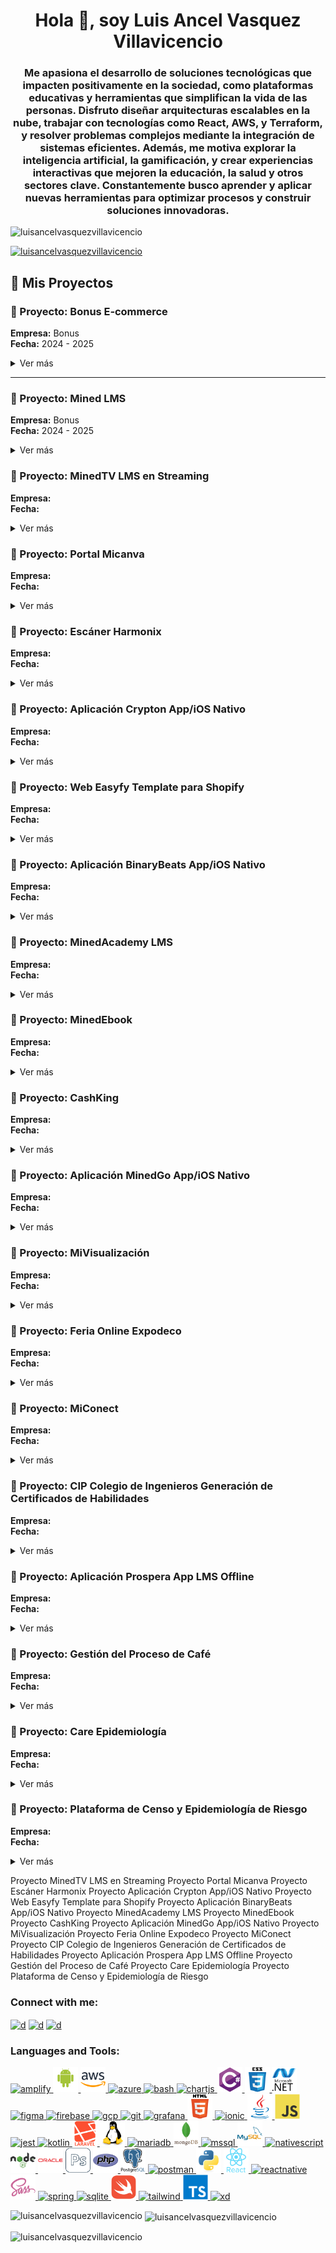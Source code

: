 <h1 align="center">Hola 👋, soy Luis Ancel Vasquez Villavicencio</h1>
<h3 align="center">Me apasiona el desarrollo de soluciones tecnológicas que impacten positivamente en la sociedad, como plataformas educativas y herramientas que simplifican la vida de las personas. Disfruto diseñar arquitecturas escalables en la nube, trabajar con tecnologías como React, AWS, y Terraform, y resolver problemas complejos mediante la integración de sistemas eficientes. Además, me motiva explorar la inteligencia artificial, la gamificación, y crear experiencias interactivas que mejoren la educación, la salud y otros sectores clave. Constantemente busco aprender y aplicar nuevas herramientas para optimizar procesos y construir soluciones innovadoras.</h3>

<p align="left"> <img src="https://komarev.com/ghpvc/?username=luisancelvasquezvillavicencio&label=Profile%20views&color=0e75b6&style=flat" alt="luisancelvasquezvillavicencio" /> </p>

<p align="left"> <a href="https://github.com/ryo-ma/github-profile-trophy"><img src="https://github-profile-trophy.vercel.app/?username=luisancelvasquezvillavicencio" alt="luisancelvasquezvillavicencio" /></a> </p>



<h2>📂 Mis Proyectos</h2>

<!-- Proyecto 1 -->
<div>
  <h3>💼 Proyecto: Bonus E‐commerce</h3>
  <p>
    <strong>Empresa:</strong> Bonus<br>
    <strong>Fecha:</strong> 2024 - 2025
  </p>
  <details>
    <summary>Ver más</summary>
    <p>
      En Bonus E-commerce, una plataforma orientada a la fidelización y gestión de usuarios en el sector retail, me encargué de diseñar y liderar la solución digital enfocada en mejorar la experiencia del cliente. El proyecto facilitó la afiliación de nuevos usuarios, optimizó procesos de pago seguros y gestionó eficazmente la información y recursos visuales, elevando la confianza y satisfacción de los clientes. La plataforma se convirtió en una herramienta estratégica para fortalecer la lealtad de los usuarios y ampliar el alcance de la marca Bonus en el mercado digital. 
      <br><br>
      Para más información, visita la página del proyecto: 
      <a href="https://github.com/LuisAncelVasquezVillavicencio/LuisAncelVasquezVillavicencio/wiki/%F0%9F%92%BC-Proyecto:-FrontLoyaltyqa-%E2%80%93-Bonus-E%E2%80%90commerce" target="_blank" rel="noopener noreferrer">
        Página del Proyecto
      </a>
    </p>
  </details>
</div>
<hr>
<div>
  <h3>💼 Proyecto: Mined LMS </h3>
  <p>
    <strong>Empresa:</strong> Bonus<br>
    <strong>Fecha:</strong> 2024 - 2025
  </p>
  <details>
    <summary>Ver más</summary>
    <p>
      En Bonus E-commerce, una plataforma orientada a la fidelización y gestión de usuarios en el sector retail, me encargué de diseñar y liderar la solución digital enfocada en mejorar la experiencia del cliente. El proyecto facilitó la afiliación de nuevos usuarios, optimizó procesos de pago seguros y gestionó eficazmente la información y recursos visuales, elevando la confianza y satisfacción de los clientes. La plataforma se convirtió en una herramienta estratégica para fortalecer la lealtad de los usuarios y ampliar el alcance de la marca Bonus en el mercado digital. 
      <br><br>
      Para más información, visita la página del proyecto: 
      <a href="https://github.com/LuisAncelVasquezVillavicencio/LuisAncelVasquezVillavicencio/wiki/%F0%9F%92%BC-Proyecto:-FrontLoyaltyqa-%E2%80%93-Bonus-E%E2%80%90commerce" target="_blank" rel="noopener noreferrer">
        Página del Proyecto
      </a>
    </p>
  </details>
</div>
<!-- Agrega otros proyectos de forma similar -->
<div>
  <h3>💼 Proyecto: MinedTV LMS en Streaming</h3>
  <p>
    <strong>Empresa:</strong> <!-- Nombre de la empresa --> <br>
    <strong>Fecha:</strong> <!-- Año inicial - Año final -->
  </p>
  <details>
    <summary>Ver más</summary>
    <p>
      <!-- Descripción detallada del proyecto MinedTV LMS en Streaming -->
      <br><br>
      Para más información, visita la página del proyecto: 
      <a href="<!-- URL del proyecto -->" target="_blank" rel="noopener noreferrer">
        Página del Proyecto
      </a>
    </p>
  </details>
</div>

<div>
  <h3>💼 Proyecto: Portal Micanva</h3>
  <p>
    <strong>Empresa:</strong> <!-- Nombre de la empresa --> <br>
    <strong>Fecha:</strong> <!-- Año inicial - Año final -->
  </p>
  <details>
    <summary>Ver más</summary>
    <p>
      <!-- Descripción detallada del proyecto Portal Micanva -->
      <br><br>
      Para más información, visita la página del proyecto: 
      <a href="<!-- URL del proyecto -->" target="_blank" rel="noopener noreferrer">
        Página del Proyecto
      </a>
    </p>
  </details>
</div>

<div>
  <h3>💼 Proyecto: Escáner Harmonix</h3>
  <p>
    <strong>Empresa:</strong> <!-- Nombre de la empresa --> <br>
    <strong>Fecha:</strong> <!-- Año inicial - Año final -->
  </p>
  <details>
    <summary>Ver más</summary>
    <p>
      <!-- Descripción detallada del proyecto Escáner Harmonix -->
      <br><br>
      Para más información, visita la página del proyecto: 
      <a href="<!-- URL del proyecto -->" target="_blank" rel="noopener noreferrer">
        Página del Proyecto
      </a>
    </p>
  </details>
</div>

<div>
  <h3>💼 Proyecto: Aplicación Crypton App/iOS Nativo</h3>
  <p>
    <strong>Empresa:</strong> <!-- Nombre de la empresa --> <br>
    <strong>Fecha:</strong> <!-- Año inicial - Año final -->
  </p>
  <details>
    <summary>Ver más</summary>
    <p>
      <!-- Descripción detallada del proyecto Aplicación Crypton App/iOS Nativo -->
      <br><br>
      Para más información, visita la página del proyecto: 
      <a href="<!-- URL del proyecto -->" target="_blank" rel="noopener noreferrer">
        Página del Proyecto
      </a>
    </p>
  </details>
</div>

<div>
  <h3>💼 Proyecto: Web Easyfy Template para Shopify</h3>
  <p>
    <strong>Empresa:</strong> <!-- Nombre de la empresa --> <br>
    <strong>Fecha:</strong> <!-- Año inicial - Año final -->
  </p>
  <details>
    <summary>Ver más</summary>
    <p>
      <!-- Descripción detallada del proyecto Web Easyfy Template para Shopify -->
      <br><br>
      Para más información, visita la página del proyecto: 
      <a href="<!-- URL del proyecto -->" target="_blank" rel="noopener noreferrer">
        Página del Proyecto
      </a>
    </p>
  </details>
</div>

<div>
  <h3>💼 Proyecto: Aplicación BinaryBeats App/iOS Nativo</h3>
  <p>
    <strong>Empresa:</strong> <!-- Nombre de la empresa --> <br>
    <strong>Fecha:</strong> <!-- Año inicial - Año final -->
  </p>
  <details>
    <summary>Ver más</summary>
    <p>
      <!-- Descripción detallada del proyecto Aplicación BinaryBeats App/iOS Nativo -->
      <br><br>
      Para más información, visita la página del proyecto: 
      <a href="<!-- URL del proyecto -->" target="_blank" rel="noopener noreferrer">
        Página del Proyecto
      </a>
    </p>
  </details>
</div>

<div>
  <h3>💼 Proyecto: MinedAcademy LMS</h3>
  <p>
    <strong>Empresa:</strong> <!-- Nombre de la empresa --> <br>
    <strong>Fecha:</strong> <!-- Año inicial - Año final -->
  </p>
  <details>
    <summary>Ver más</summary>
    <p>
      <!-- Descripción detallada del proyecto MinedAcademy LMS -->
      <br><br>
      Para más información, visita la página del proyecto: 
      <a href="<!-- URL del proyecto -->" target="_blank" rel="noopener noreferrer">
        Página del Proyecto
      </a>
    </p>
  </details>
</div>

<div>
  <h3>💼 Proyecto: MinedEbook</h3>
  <p>
    <strong>Empresa:</strong> <!-- Nombre de la empresa --> <br>
    <strong>Fecha:</strong> <!-- Año inicial - Año final -->
  </p>
  <details>
    <summary>Ver más</summary>
    <p>
      <!-- Descripción detallada del proyecto MinedEbook -->
      <br><br>
      Para más información, visita la página del proyecto: 
      <a href="<!-- URL del proyecto -->" target="_blank" rel="noopener noreferrer">
        Página del Proyecto
      </a>
    </p>
  </details>
</div>

<div>
  <h3>💼 Proyecto: CashKing</h3>
  <p>
    <strong>Empresa:</strong> <!-- Nombre de la empresa --> <br>
    <strong>Fecha:</strong> <!-- Año inicial - Año final -->
  </p>
  <details>
    <summary>Ver más</summary>
    <p>
      <!-- Descripción detallada del proyecto CashKing -->
      <br><br>
      Para más información, visita la página del proyecto: 
      <a href="<!-- URL del proyecto -->" target="_blank" rel="noopener noreferrer">
        Página del Proyecto
      </a>
    </p>
  </details>
</div>

<div>
  <h3>💼 Proyecto: Aplicación MinedGo App/iOS Nativo</h3>
  <p>
    <strong>Empresa:</strong> <!-- Nombre de la empresa --> <br>
    <strong>Fecha:</strong> <!-- Año inicial - Año final -->
  </p>
  <details>
    <summary>Ver más</summary>
    <p>
      <!-- Descripción detallada del proyecto Aplicación MinedGo App/iOS Nativo -->
      <br><br>
      Para más información, visita la página del proyecto: 
      <a href="<!-- URL del proyecto -->" target="_blank" rel="noopener noreferrer">
        Página del Proyecto
      </a>
    </p>
  </details>
</div>

<div>
  <h3>💼 Proyecto: MiVisualización</h3>
  <p>
    <strong>Empresa:</strong> <!-- Nombre de la empresa --> <br>
    <strong>Fecha:</strong> <!-- Año inicial - Año final -->
  </p>
  <details>
    <summary>Ver más</summary>
    <p>
      <!-- Descripción detallada del proyecto MiVisualización -->
      <br><br>
      Para más información, visita la página del proyecto: 
      <a href="<!-- URL del proyecto -->" target="_blank" rel="noopener noreferrer">
        Página del Proyecto
      </a>
    </p>
  </details>
</div>

<div>
  <h3>💼 Proyecto: Feria Online Expodeco</h3>
  <p>
    <strong>Empresa:</strong> <!-- Nombre de la empresa --> <br>
    <strong>Fecha:</strong> <!-- Año inicial - Año final -->
  </p>
  <details>
    <summary>Ver más</summary>
    <p>
      <!-- Descripción detallada del proyecto Feria Online Expodeco -->
      <br><br>
      Para más información, visita la página del proyecto: 
      <a href="<!-- URL del proyecto -->" target="_blank" rel="noopener noreferrer">
        Página del Proyecto
      </a>
    </p>
  </details>
</div>

<div>
  <h3>💼 Proyecto: MiConect</h3>
  <p>
    <strong>Empresa:</strong> <!-- Nombre de la empresa --> <br>
    <strong>Fecha:</strong> <!-- Año inicial - Año final -->
  </p>
  <details>
    <summary>Ver más</summary>
    <p>
      <!-- Descripción detallada del proyecto MiConect -->
      <br><br>
      Para más información, visita la página del proyecto: 
      <a href="<!-- URL del proyecto -->" target="_blank" rel="noopener noreferrer">
        Página del Proyecto
      </a>
    </p>
  </details>
</div>

<div>
  <h3>💼 Proyecto: CIP Colegio de Ingenieros Generación de Certificados de Habilidades</h3>
  <p>
    <strong>Empresa:</strong> <!-- Nombre de la empresa --> <br>
    <strong>Fecha:</strong> <!-- Año inicial - Año final -->
  </p>
  <details>
    <summary>Ver más</summary>
    <p>
      <!-- Descripción detallada del proyecto CIP Colegio de Ingenieros Generación de Certificados de Habilidades -->
      <br><br>
      Para más información, visita la página del proyecto:
      <a href="<!-- URL del proyecto -->" target="_blank" rel="noopener noreferrer">
        Página del Proyecto
      </a>
    </p>
  </details>
</div>

<div>
  <h3>💼 Proyecto: Aplicación Prospera App LMS Offline</h3>
  <p>
    <strong>Empresa:</strong> <!-- Nombre de la empresa --> <br>
    <strong>Fecha:</strong> <!-- Año inicial - Año final -->
  </p>
  <details>
    <summary>Ver más</summary>
    <p>
      <!-- Descripción detallada del proyecto Aplicación Prospera App LMS Offline -->
      <br><br>
      Para más información, visita la página del proyecto:
      <a href="<!-- URL del proyecto -->" target="_blank" rel="noopener noreferrer">
        Página del Proyecto
      </a>
    </p>
  </details>
</div>

<div>
  <h3>💼 Proyecto: Gestión del Proceso de Café</h3>
  <p>
    <strong>Empresa:</strong> <!-- Nombre de la empresa --> <br>
    <strong>Fecha:</strong> <!-- Año inicial - Año final -->
  </p>
  <details>
    <summary>Ver más</summary>
    <p>
      <!-- Descripción detallada del proyecto Gestión del Proceso de Café -->
      <br><br>
      Para más información, visita la página del proyecto:
      <a href="<!-- URL del proyecto -->" target="_blank" rel="noopener noreferrer">
        Página del Proyecto
      </a>
    </p>
  </details>
</div>

<div>
  <h3>💼 Proyecto: Care Epidemiología</h3>
  <p>
    <strong>Empresa:</strong> <!-- Nombre de la empresa --> <br>
    <strong>Fecha:</strong> <!-- Año inicial - Año final -->
  </p>
  <details>
    <summary>Ver más</summary>
    <p>
      <!-- Descripción detallada del proyecto Care Epidemiología -->
      <br><br>
      Para más información, visita la página del proyecto:
      <a href="<!-- URL del proyecto -->" target="_blank" rel="noopener noreferrer">
        Página del Proyecto
      </a>
    </p>
  </details>
</div>

<div>
  <h3>💼 Proyecto: Plataforma de Censo y Epidemiología de Riesgo</h3>
  <p>
    <strong>Empresa:</strong> <!-- Nombre de la empresa --> <br>
    <strong>Fecha:</strong> <!-- Año inicial - Año final -->
  </p>
  <details>
    <summary>Ver más</summary>
    <p>
      <!-- Descripción detallada del proyecto Plataforma de Censo y Epidemiología de Riesgo -->
      <br><br>
      Para más información, visita la página del proyecto:
      <a href="<!-- URL del proyecto -->" target="_blank" rel="noopener noreferrer">
        Página del Proyecto
      </a>
    </p>
  </details>
</div>

Proyecto MinedTV LMS en Streaming
Proyecto Portal Micanva
Proyecto Escáner Harmonix
Proyecto Aplicación Crypton App/iOS Nativo
Proyecto Web Easyfy Template para Shopify
Proyecto Aplicación BinaryBeats App/iOS Nativo
Proyecto MinedAcademy LMS
Proyecto MinedEbook
Proyecto CashKing
Proyecto Aplicación MinedGo App/iOS Nativo
Proyecto MiVisualización
Proyecto Feria Online Expodeco
Proyecto MiConect
Proyecto CIP Colegio de Ingenieros Generación de Certificados de Habilidades
Proyecto Aplicación Prospera App LMS Offline
Proyecto Gestión del Proceso de Café
Proyecto Care Epidemiología
Proyecto Plataforma de Censo y Epidemiología de Riesgo



<h3 align="left">Connect with me:</h3>
<p align="left">
<a href="https://linkedin.com/in/d" target="blank"><img align="center" src="https://raw.githubusercontent.com/rahuldkjain/github-profile-readme-generator/master/src/images/icons/Social/linked-in-alt.svg" alt="d" height="30" width="40" /></a>
<a href="https://instagram.com/d" target="blank"><img align="center" src="https://raw.githubusercontent.com/rahuldkjain/github-profile-readme-generator/master/src/images/icons/Social/instagram.svg" alt="d" height="30" width="40" /></a>
<a href="https://www.youtube.com/c/d" target="blank"><img align="center" src="https://raw.githubusercontent.com/rahuldkjain/github-profile-readme-generator/master/src/images/icons/Social/youtube.svg" alt="d" height="30" width="40" /></a>
</p>

<h3 align="left">Languages and Tools:</h3>
<p align="left"> <a href="https://aws.amazon.com/amplify/" target="_blank" rel="noreferrer"> <img src="https://docs.amplify.aws/assets/logo-dark.svg" alt="amplify" width="40" height="40"/> </a> <a href="https://developer.android.com" target="_blank" rel="noreferrer"> <img src="https://raw.githubusercontent.com/devicons/devicon/master/icons/android/android-original-wordmark.svg" alt="android" width="40" height="40"/> </a> <a href="https://aws.amazon.com" target="_blank" rel="noreferrer"> <img src="https://raw.githubusercontent.com/devicons/devicon/master/icons/amazonwebservices/amazonwebservices-original-wordmark.svg" alt="aws" width="40" height="40"/> </a> <a href="https://azure.microsoft.com/en-in/" target="_blank" rel="noreferrer"> <img src="https://www.vectorlogo.zone/logos/microsoft_azure/microsoft_azure-icon.svg" alt="azure" width="40" height="40"/> </a> <a href="https://www.gnu.org/software/bash/" target="_blank" rel="noreferrer"> <img src="https://www.vectorlogo.zone/logos/gnu_bash/gnu_bash-icon.svg" alt="bash" width="40" height="40"/> </a> <a href="https://www.chartjs.org" target="_blank" rel="noreferrer"> <img src="https://www.chartjs.org/media/logo-title.svg" alt="chartjs" width="40" height="40"/> </a> <a href="https://www.w3schools.com/cs/" target="_blank" rel="noreferrer"> <img src="https://raw.githubusercontent.com/devicons/devicon/master/icons/csharp/csharp-original.svg" alt="csharp" width="40" height="40"/> </a> <a href="https://www.w3schools.com/css/" target="_blank" rel="noreferrer"> <img src="https://raw.githubusercontent.com/devicons/devicon/master/icons/css3/css3-original-wordmark.svg" alt="css3" width="40" height="40"/> </a> <a href="https://dotnet.microsoft.com/" target="_blank" rel="noreferrer"> <img src="https://raw.githubusercontent.com/devicons/devicon/master/icons/dot-net/dot-net-original-wordmark.svg" alt="dotnet" width="40" height="40"/> </a> <a href="https://www.figma.com/" target="_blank" rel="noreferrer"> <img src="https://www.vectorlogo.zone/logos/figma/figma-icon.svg" alt="figma" width="40" height="40"/> </a> <a href="https://firebase.google.com/" target="_blank" rel="noreferrer"> <img src="https://www.vectorlogo.zone/logos/firebase/firebase-icon.svg" alt="firebase" width="40" height="40"/> </a> <a href="https://cloud.google.com" target="_blank" rel="noreferrer"> <img src="https://www.vectorlogo.zone/logos/google_cloud/google_cloud-icon.svg" alt="gcp" width="40" height="40"/> </a> <a href="https://git-scm.com/" target="_blank" rel="noreferrer"> <img src="https://www.vectorlogo.zone/logos/git-scm/git-scm-icon.svg" alt="git" width="40" height="40"/> </a> <a href="https://grafana.com" target="_blank" rel="noreferrer"> <img src="https://www.vectorlogo.zone/logos/grafana/grafana-icon.svg" alt="grafana" width="40" height="40"/> </a> <a href="https://www.w3.org/html/" target="_blank" rel="noreferrer"> <img src="https://raw.githubusercontent.com/devicons/devicon/master/icons/html5/html5-original-wordmark.svg" alt="html5" width="40" height="40"/> </a> <a href="https://ionicframework.com" target="_blank" rel="noreferrer"> <img src="https://upload.wikimedia.org/wikipedia/commons/d/d1/Ionic_Logo.svg" alt="ionic" width="40" height="40"/> </a> <a href="https://www.java.com" target="_blank" rel="noreferrer"> <img src="https://raw.githubusercontent.com/devicons/devicon/master/icons/java/java-original.svg" alt="java" width="40" height="40"/> </a> <a href="https://developer.mozilla.org/en-US/docs/Web/JavaScript" target="_blank" rel="noreferrer"> <img src="https://raw.githubusercontent.com/devicons/devicon/master/icons/javascript/javascript-original.svg" alt="javascript" width="40" height="40"/> </a> <a href="https://jestjs.io" target="_blank" rel="noreferrer"> <img src="https://www.vectorlogo.zone/logos/jestjsio/jestjsio-icon.svg" alt="jest" width="40" height="40"/> </a> <a href="https://kotlinlang.org" target="_blank" rel="noreferrer"> <img src="https://www.vectorlogo.zone/logos/kotlinlang/kotlinlang-icon.svg" alt="kotlin" width="40" height="40"/> </a> <a href="https://laravel.com/" target="_blank" rel="noreferrer"> <img src="https://raw.githubusercontent.com/devicons/devicon/master/icons/laravel/laravel-plain-wordmark.svg" alt="laravel" width="40" height="40"/> </a> <a href="https://www.linux.org/" target="_blank" rel="noreferrer"> <img src="https://raw.githubusercontent.com/devicons/devicon/master/icons/linux/linux-original.svg" alt="linux" width="40" height="40"/> </a> <a href="https://mariadb.org/" target="_blank" rel="noreferrer"> <img src="https://www.vectorlogo.zone/logos/mariadb/mariadb-icon.svg" alt="mariadb" width="40" height="40"/> </a> <a href="https://www.mongodb.com/" target="_blank" rel="noreferrer"> <img src="https://raw.githubusercontent.com/devicons/devicon/master/icons/mongodb/mongodb-original-wordmark.svg" alt="mongodb" width="40" height="40"/> </a> <a href="https://www.microsoft.com/en-us/sql-server" target="_blank" rel="noreferrer"> <img src="https://www.svgrepo.com/show/303229/microsoft-sql-server-logo.svg" alt="mssql" width="40" height="40"/> </a> <a href="https://www.mysql.com/" target="_blank" rel="noreferrer"> <img src="https://raw.githubusercontent.com/devicons/devicon/master/icons/mysql/mysql-original-wordmark.svg" alt="mysql" width="40" height="40"/> </a> <a href="https://nativescript.org/" target="_blank" rel="noreferrer"> <img src="https://raw.githubusercontent.com/detain/svg-logos/780f25886640cef088af994181646db2f6b1a3f8/svg/nativescript.svg" alt="nativescript" width="40" height="40"/> </a> <a href="https://nodejs.org" target="_blank" rel="noreferrer"> <img src="https://raw.githubusercontent.com/devicons/devicon/master/icons/nodejs/nodejs-original-wordmark.svg" alt="nodejs" width="40" height="40"/> </a> <a href="https://www.oracle.com/" target="_blank" rel="noreferrer"> <img src="https://raw.githubusercontent.com/devicons/devicon/master/icons/oracle/oracle-original.svg" alt="oracle" width="40" height="40"/> </a> <a href="https://www.photoshop.com/en" target="_blank" rel="noreferrer"> <img src="https://raw.githubusercontent.com/devicons/devicon/master/icons/photoshop/photoshop-line.svg" alt="photoshop" width="40" height="40"/> </a> <a href="https://www.php.net" target="_blank" rel="noreferrer"> <img src="https://raw.githubusercontent.com/devicons/devicon/master/icons/php/php-original.svg" alt="php" width="40" height="40"/> </a> <a href="https://www.postgresql.org" target="_blank" rel="noreferrer"> <img src="https://raw.githubusercontent.com/devicons/devicon/master/icons/postgresql/postgresql-original-wordmark.svg" alt="postgresql" width="40" height="40"/> </a> <a href="https://postman.com" target="_blank" rel="noreferrer"> <img src="https://www.vectorlogo.zone/logos/getpostman/getpostman-icon.svg" alt="postman" width="40" height="40"/> </a> <a href="https://www.python.org" target="_blank" rel="noreferrer"> <img src="https://raw.githubusercontent.com/devicons/devicon/master/icons/python/python-original.svg" alt="python" width="40" height="40"/> </a> <a href="https://reactjs.org/" target="_blank" rel="noreferrer"> <img src="https://raw.githubusercontent.com/devicons/devicon/master/icons/react/react-original-wordmark.svg" alt="react" width="40" height="40"/> </a> <a href="https://reactnative.dev/" target="_blank" rel="noreferrer"> <img src="https://reactnative.dev/img/header_logo.svg" alt="reactnative" width="40" height="40"/> </a> <a href="https://sass-lang.com" target="_blank" rel="noreferrer"> <img src="https://raw.githubusercontent.com/devicons/devicon/master/icons/sass/sass-original.svg" alt="sass" width="40" height="40"/> </a> <a href="https://spring.io/" target="_blank" rel="noreferrer"> <img src="https://www.vectorlogo.zone/logos/springio/springio-icon.svg" alt="spring" width="40" height="40"/> </a> <a href="https://www.sqlite.org/" target="_blank" rel="noreferrer"> <img src="https://www.vectorlogo.zone/logos/sqlite/sqlite-icon.svg" alt="sqlite" width="40" height="40"/> </a> <a href="https://developer.apple.com/swift/" target="_blank" rel="noreferrer"> <img src="https://raw.githubusercontent.com/devicons/devicon/master/icons/swift/swift-original.svg" alt="swift" width="40" height="40"/> </a> <a href="https://tailwindcss.com/" target="_blank" rel="noreferrer"> <img src="https://www.vectorlogo.zone/logos/tailwindcss/tailwindcss-icon.svg" alt="tailwind" width="40" height="40"/> </a> <a href="https://www.typescriptlang.org/" target="_blank" rel="noreferrer"> <img src="https://raw.githubusercontent.com/devicons/devicon/master/icons/typescript/typescript-original.svg" alt="typescript" width="40" height="40"/> </a> <a href="https://www.adobe.com/products/xd.html" target="_blank" rel="noreferrer"> <img src="https://cdn.worldvectorlogo.com/logos/adobe-xd.svg" alt="xd" width="40" height="40"/> </a> </p>

<p><img align="left" src="https://github-readme-stats.vercel.app/api/top-langs?username=luisancelvasquezvillavicencio&show_icons=true&locale=en&layout=compact" alt="luisancelvasquezvillavicencio" /></p>

<p>&nbsp;<img align="center" src="https://github-readme-stats.vercel.app/api?username=luisancelvasquezvillavicencio&show_icons=true&locale=en" alt="luisancelvasquezvillavicencio" /></p>

<p><img align="center" src="https://github-readme-streak-stats.herokuapp.com/?user=luisancelvasquezvillavicencio&" alt="luisancelvasquezvillavicencio" /></p>
